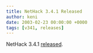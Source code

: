 ```yaml
---
title: NetHack 3.4.1 Released
author: keni
date: 2003-02-23 00:00:00 +0000
tags: [v341, releases]
---
```

NetHack 3.4.1 [released][version-341].

[version-341]: {{site.baseurl}}/v341/release.html
